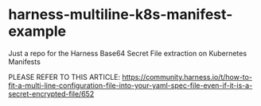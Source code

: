 # harness-multiline-k8s-manifest-example
Just a repo for the Harness Base64 Secret File extraction on Kubernetes Manifests

PLEASE REFER TO THIS ARTICLE: https://community.harness.io/t/how-to-fit-a-multi-line-configuration-file-into-your-yaml-spec-file-even-if-it-is-a-secret-encrypted-file/652
